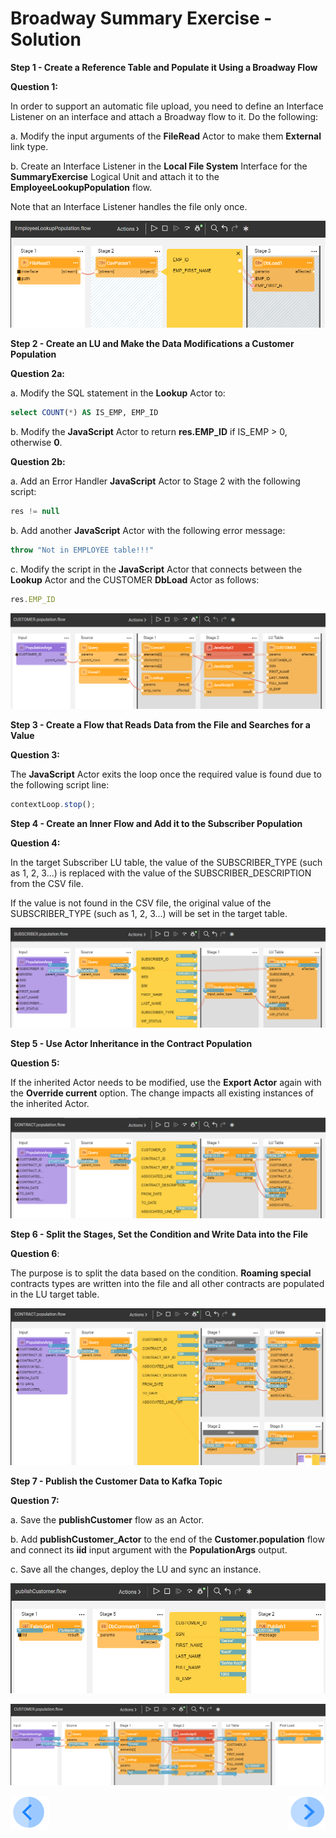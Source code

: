 # Broadway Summary Exercise - Solution

**Step 1 - Create a Reference Table and Populate it Using a Broadway Flow**

**Question 1:**

In order to support an automatic file upload, you need to define an Interface Listener on an interface and attach a Broadway flow to it. Do the following:

a. Modify the input arguments of the **FileRead** Actor to make them **External** link type.

b. Create an Interface Listener in the **Local File System** Interface for the **SummaryExercise** Logical Unit and attach it to the **EmployeeLookupPopulation** flow.

Note that an Interface Listener handles the file only once. 

![image](images/exam_0.PNG)

**Step 2 - Create an LU and Make the Data Modifications a Customer Population**

**Question 2a:**

a. Modify the SQL statement in the **Lookup** Actor to:

~~~sql
select COUNT(*) AS IS_EMP, EMP_ID
~~~

b. Modify the **JavaScript** Actor to return **res.EMP_ID** if IS_EMP > 0, otherwise **0**.

**Question 2b:**

a. Add an Error Handler **JavaScript** Actor to Stage 2 with the following script:

~~~javascript
res != null 
~~~

b. Add another **JavaScript** Actor with the following error message:

~~~javascript
throw "Not in EMPLOYEE table!!!"
~~~

c. Modify the script in the **JavaScript** Actor that connects between the **Lookup** Actor and the CUSTOMER **DbLoad** Actor as follows:

~~~javascript
res.EMP_ID
~~~

![image](images/exam_1.PNG)

**Step 3 - Create a Flow that Reads Data from the File and Searches for a Value**

**Question 3:**

The **JavaScript** Actor exits the loop once the required value is found due to the following script line:

~~~javascript
contextLoop.stop();
~~~

**Step 4 - Create an Inner Flow and Add it to the Subscriber Population**

**Question 4:**

In the target Subscriber LU table, the value of the SUBSCRIBER_TYPE (such as 1, 2, 3...) is replaced with the value of the SUBSCRIBER_DESCRIPTION from the CSV file.

If the value is not found in the CSV file, the original value of the SUBSCRIBER_TYPE (such as 1, 2, 3...) will be set in the target table.

![image](images/exam_2.PNG)

**Step 5 - Use Actor Inheritance in the Contract Population**

**Question 5:**

If the inherited Actor needs to be modified, use the **Export Actor** again with the **Override current** option. The change impacts all existing instances of the inherited Actor.

![image](images/exam_3.PNG)

**Step 6 - Split the Stages, Set the Condition and Write Data into the File**

**Question 6**:

The purpose is to split the data based on the condition. **Roaming special** contracts types are written into the file and all other contracts are populated in the LU target table.

![image](images/exam_4.PNG)

**Step 7 - Publish the Customer Data to Kafka Topic**

**Question 7:**

a. Save the **publishCustomer** flow as an Actor.

b. Add **publishCustomer_Actor** to the end of the **Customer.population** flow and connect its **iid** input argument with the **PopulationArgs** output. 

c. Save all the changes, deploy the LU and sync an instance. 

![image](images/exam_5.PNG)

![image](images/exam_6.PNG)



[![Previous](/articles/images/Previous.png)](22_broadway_summary_exercise.md)[<img align="right" width="60" height="54" src="/articles/images/Next.png">](23_broadway_exam.md)
